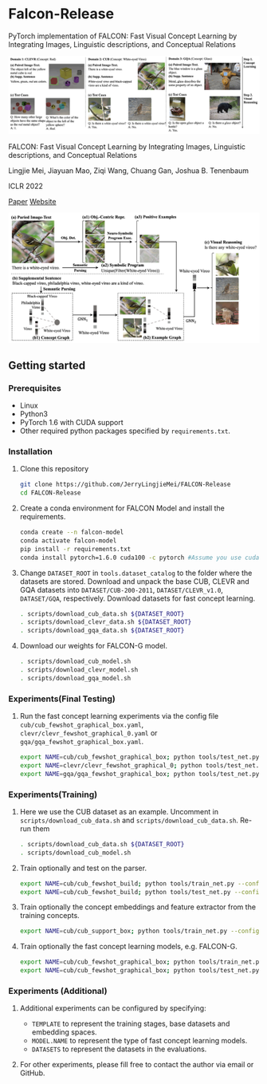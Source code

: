 # Falcon-Release
PyTorch implementation of FALCON: Fast Visual Concept Learning by Integrating Images, Linguistic descriptions, and Conceptual Relations

![](assets/teaser.gif)

FALCON: Fast Visual Concept Learning by Integrating Images, Linguistic descriptions, and Conceptual Relations

Lingjie Mei, Jiayuan Mao, Ziqi Wang, Chuang Gan, Joshua B. Tenenbaum

ICLR 2022

[Paper](https://openreview.net/pdf?id=htWIlvDcY8) [Website](https://people.csail.mit.edu/jerrymei/projects/falcon/) 

![](assets/model.gif)
## Getting started
### Prerequisites
+ Linux
+ Python3
+ PyTorch 1.6 with CUDA support
+ Other required python packages specified by `requirements.txt`.
### Installation
1. Clone this repository

    ```bash
    git clone https://github.com/JerryLingjieMei/FALCON-Release
    cd FALCON-Release
    ```

1. Create a conda environment for FALCON Model and install the requirements. 
    
    ```bash
    conda create --n falcon-model
    conda activate falcon-model
    pip install -r requirements.txt
    conda install pytorch=1.6.0 cuda100 -c pytorch #Assume you use cuda version 10.0
    ```
 
1. Change `DATASET_ROOT` in `tools.dataset_catalog` to the folder where the datasets are stored. 
    Download and unpack the base CUB, CLEVR and GQA datasets into 
    `DATASET/CUB-200-2011`,  `DATASET/CLEVR_v1.0`,  `DATASET/GQA`,  respectively. 
    Download datasets for fast concept learning. 

    ```bash
    . scripts/download_cub_data.sh ${DATASET_ROOT}
    . scripts/download_clevr_data.sh ${DATASET_ROOT}
    . scripts/download_gqa_data.sh ${DATASET_ROOT}
    ```

1. Download our weights for FALCON-G model.

    ```bash
    . scripts/download_cub_model.sh
    . scripts/download_clevr_model.sh
    . scripts/download_gqa_model.sh
    ```


### Experiments(Final Testing)

1. Run the fast concept learning experiments via the config file `cub/cub_fewshot_graphical_box.yaml`, 
    `clevr/clevr_fewshot_graphical_0.yaml` 
    or `gqa/gqa_fewshot_graphical_box.yaml`. 
    
    ```bash
    export NAME=cub/cub_fewshot_graphical_box; python tools/test_net.py --config-file experiments/${NAME}.yaml
    export NAME=clevr/clevr_fewshot_graphical_0; python tools/test_net.py --config-file experiments/${NAME}.yaml
    export NAME=gqa/gqa_fewshot_graphical_box; python tools/test_net.py --config-file experiments/${NAME}.yaml
    ```
   

### Experiments(Training)

1. Here we use the CUB dataset as an example. Uncomment in `scripts/download_cub_data.sh` 
    and `scripts/download_cub_data.sh`. Re-run them
    
    ```bash
    . scripts/download_cub_data.sh ${DATASET_ROOT}
    . scripts/download_cub_model.sh
    ```
   
2. Train optionally and test on the parser.
    
    ```bash
    export NAME=cub/cub_fewshot_build; python tools/train_net.py --config-file experiments/${NAME}.yaml
    export NAME=cub/cub_fewshot_build; python tools/test_net.py --config-file experiments/${NAME}.yaml
    ```
   
3. Train optionally the concept embeddings and feature extractor from the training concepts.
    
    ```bash
    export NAME=cub/cub_support_box; python tools/train_net.py --config-file experiments/${NAME}.yaml
    ```

4. Train optionally the fast concept learning models, e.g. FALCON-G.
    ```bash
    export NAME=cub/cub_fewshot_graphical_box; python tools/train_net.py --config-file experiments/${NAME}.yaml
    export NAME=cub/cub_fewshot_graphical_box; python tools/test_net.py --config-file experiments/${NAME}.yaml
   ```
 
### Experiments (Additional)

1. Additional experiments can be configured by specifying:
    + `TEMPLATE` to represent the training stages, base datasets and embedding spaces. 
    + `MODEL.NAME` to represent the type of fast concept learning models. 
    + `DATASETS` to represent the datasets in the evaluations. 
    
2. For other experiments, please fill free to contact the author via email or GitHub.
